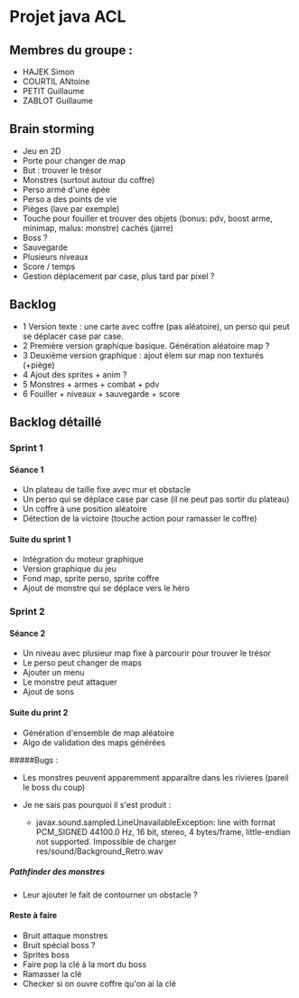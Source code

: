 # Projet java ACL

## Membres du groupe :
* HAJEK Simon
* COURTIL ANtoine
* PETIT Guillaume
* ZABLOT Guillaume

## Brain storming
* Jeu en 2D
* Porte pour changer de map
* But : trouver le trésor
* Monstres (surtout autour du coffre)
* Perso armé d'une épée
* Perso a des points de vie
* Pièges (lave par exemple)
* Touche pour fouiller et trouver des objets (bonus: pdv, boost arme, minimap, malus: monstre) cachés (jarre)
* Boss ?
* Sauvegarde
* Plusieurs niveaux
* Score / temps
* Gestion déplacement par case, plus tard par pixel ?

## Backlog
* 1 Version texte : une carte avec coffre (pas aléatoire), un perso qui peut se déplacer case par case.
* 2 Première version graphique basique. Génération aléatoire map ?
* 3 Deuxième version graphique : ajout élem sur map non texturés (+piège)
* 4 Ajout des sprites + anim ?
* 5 Monstres + armes + combat + pdv
* 6 Fouiller + niveaux + sauvegarde + score
 

## Backlog détaillé

### Sprint 1

#### Séance 1

* Un plateau de taille fixe avec mur et obstacle
* Un perso qui se déplace case par case (il ne peut pas sortir du plateau)
* Un coffre à une position aléatoire
* Détection de la victoire (touche action pour ramasser le coffre)

#### Suite du sprint 1

* Intégration du moteur graphique
* Version graphique du jeu
* Fond map, sprite perso, sprite coffre
* Ajout de monstre qui se déplace vers le héro

### Sprint 2

#### Séance 2

* Un niveau avec plusieur map fixe à parcourir pour trouver le trésor
* Le perso peut changer de maps
* Ajouter un menu
* Le monstre peut attaquer
* Ajout de sons

#### Suite du print 2

* Génération d'ensemble de map aléatoire
* Algo de validation des maps générées


#####Bugs :
* Les monstres peuvent apparemment apparaître dans les rivieres (pareil le boss du coup)

* Je ne sais pas pourquoi il s'est produit :
  * javax.sound.sampled.LineUnavailableException: line with format PCM_SIGNED 44100.0 Hz, 16 bit, stereo, 4 bytes/frame, little-endian not supported.
Impossible de charger res/sound/Background_Retro.wav

##### Pathfinder des monstres
 * Leur ajouter le fait de contourner un obstacle ?
 
#### Reste à faire
 * Bruit attaque monstres 
 * Bruit spécial boss ?
 * Sprites boss
 * Faire pop la clé à la mort du boss
 * Ramasser la clé
 * Checker si on ouvre coffre qu'on ai la clé

